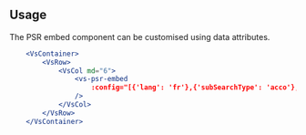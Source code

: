 ## Usage
The PSR embed component can be customised using data attributes. 
 
```jsx
    <VsContainer>
        <VsRow>
            <VsCol md="6">
                <vs-psr-embed
                    :config="[{'lang': 'fr'},{'subSearchType': 'acco'},{'locplace': '4161'}]"
                />
            </VsCol>
        </VsRow>
    </VsContainer>
```
